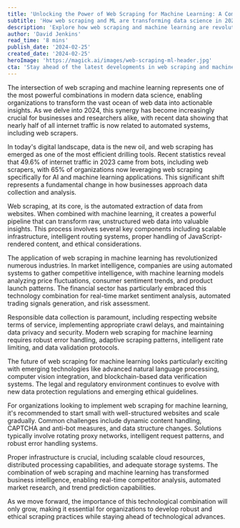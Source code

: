 ```yaml
---
title: 'Unlocking the Power of Web Scraping for Machine Learning: A Comprehensive Guide'
subtitle: 'How web scraping and ML are transforming data science in 2024'
description: 'Explore how web scraping and machine learning are revolutionizing data science in 2024. Learn about the latest trends, best practices, and implementation strategies for combining these powerful technologies to transform web data into actionable insights.'
author: 'David Jenkins'
read_time: '8 mins'
publish_date: '2024-02-25'
created_date: '2024-02-25'
heroImage: 'https://magick.ai/images/web-scraping-ml-header.jpg'
cta: 'Stay ahead of the latest developments in web scraping and machine learning - follow us on LinkedIn for regular updates and expert insights from industry leaders.'
---
```


The intersection of web scraping and machine learning represents one of the most powerful combinations in modern data science, enabling organizations to transform the vast ocean of web data into actionable insights. As we delve into 2024, this synergy has become increasingly crucial for businesses and researchers alike, with recent data showing that nearly half of all internet traffic is now related to automated systems, including web scrapers.

In today's digital landscape, data is the new oil, and web scraping has emerged as one of the most efficient drilling tools. Recent statistics reveal that 49.6% of internet traffic in 2023 came from bots, including web scrapers, with 65% of organizations now leveraging web scraping specifically for AI and machine learning applications. This significant shift represents a fundamental change in how businesses approach data collection and analysis.

Web scraping, at its core, is the automated extraction of data from websites. When combined with machine learning, it creates a powerful pipeline that can transform raw, unstructured web data into valuable insights. This process involves several key components including scalable infrastructure, intelligent routing systems, proper handling of JavaScript-rendered content, and ethical considerations.

The application of web scraping in machine learning has revolutionized numerous industries. In market intelligence, companies are using automated systems to gather competitive intelligence, with machine learning models analyzing price fluctuations, consumer sentiment trends, and product launch patterns. The financial sector has particularly embraced this technology combination for real-time market sentiment analysis, automated trading signals generation, and risk assessment.

Responsible data collection is paramount, including respecting website terms of service, implementing appropriate crawl delays, and maintaining data privacy and security. Modern web scraping for machine learning requires robust error handling, adaptive scraping patterns, intelligent rate limiting, and data validation protocols.

The future of web scraping for machine learning looks particularly exciting with emerging technologies like advanced natural language processing, computer vision integration, and blockchain-based data verification systems. The legal and regulatory environment continues to evolve with new data protection regulations and emerging ethical guidelines.

For organizations looking to implement web scraping for machine learning, it's recommended to start small with well-structured websites and scale gradually. Common challenges include dynamic content handling, CAPTCHA and anti-bot measures, and data structure changes. Solutions typically involve rotating proxy networks, intelligent request patterns, and robust error handling systems.

Proper infrastructure is crucial, including scalable cloud resources, distributed processing capabilities, and adequate storage systems. The combination of web scraping and machine learning has transformed business intelligence, enabling real-time competitor analysis, automated market research, and trend prediction capabilities.

As we move forward, the importance of this technological combination will only grow, making it essential for organizations to develop robust and ethical scraping practices while staying ahead of technological advances.